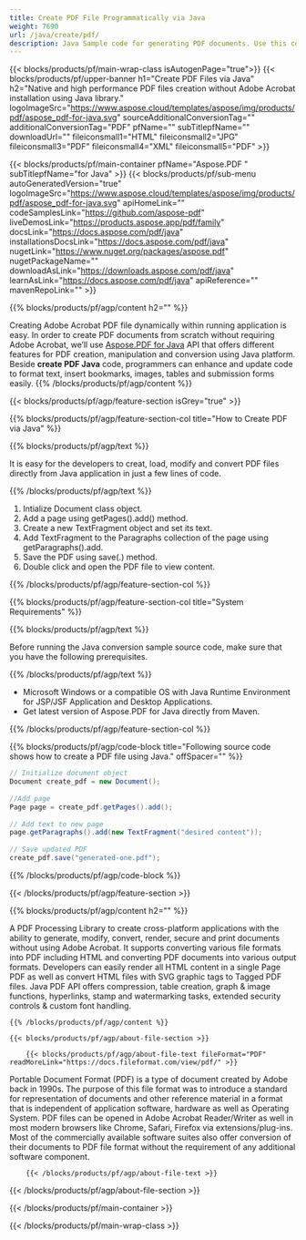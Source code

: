 ```yaml
---
title: Create PDF File Programmatically via Java 
weight: 7690
url: /java/create/pdf/ 
description: Java Sample code for generating PDF documents. Use this code to create PDF files within Java based application.
---
```


{{< blocks/products/pf/main-wrap-class isAutogenPage="true">}}
{{< blocks/products/pf/upper-banner h1="Create PDF Files via Java" h2="Native and high performance PDF files creation without Adobe Acrobat installation using Java library." logoImageSrc="https://www.aspose.cloud/templates/aspose/img/products/pdf/aspose_pdf-for-java.svg" sourceAdditionalConversionTag="" additionalConversionTag="PDF" pfName="" subTitlepfName="" downloadUrl="" fileiconsmall1="HTML" fileiconsmall2="JPG" fileiconsmall3="PDF" fileiconsmall4="XML" fileiconsmall5="PDF" >}}

{{< blocks/products/pf/main-container pfName="Aspose.PDF " subTitlepfName="for Java" >}}
{{< blocks/products/pf/sub-menu autoGeneratedVersion="true" logoImageSrc="https://www.aspose.cloud/templates/aspose/img/products/pdf/aspose_pdf-for-java.svg" apiHomeLink="" codeSamplesLink="https://github.com/aspose-pdf" liveDemosLink="https://products.aspose.app/pdf/family" docsLink="https://docs.aspose.com/pdf/java" installationsDocsLink="https://docs.aspose.com/pdf/java" nugetLink="https://www.nuget.org/packages/aspose.pdf" nugetPackageName="" downloadAsLink="https://downloads.aspose.com/pdf/java" learnAsLink="https://docs.aspose.com/pdf/java" apiReference="" mavenRepoLink="" >}}

{{% blocks/products/pf/agp/content h2="" %}}

 Creating Adobe Acrobat PDF file dynamically within running application is easy. In order to create PDF documents from scratch without requiring Adobe Acrobat, we’ll use
 [Aspose.PDF for Java](https://products.aspose.com/pdf/java) 
 API that offers different features for PDF creation, manipulation and conversion using Java platform. Beside **create PDF Java** code, programmers can enhance and update code to format text, insert bookmarks, images, tables and submission forms easily.
{{% /blocks/products/pf/agp/content %}}

{{< blocks/products/pf/agp/feature-section isGrey="true" >}}

{{% blocks/products/pf/agp/feature-section-col title="How to Create PDF via Java" %}}

{{% blocks/products/pf/agp/text %}}

 It is easy for the developers to creat, load, modify and convert PDF files directly from Java application in just a few lines of code.

{{% /blocks/products/pf/agp/text %}}

1.  Intialize Document class object.
1.  Add a page using getPages().add() method.
1.  Create a new TextFragment object and set its text.
1.  Add TextFragment to the Paragraphs collection of the page using getParagraphs().add.
1.  Save the PDF using save(.) method.
1.  Double click and open the PDF file to view content.

{{% /blocks/products/pf/agp/feature-section-col %}}

{{% blocks/products/pf/agp/feature-section-col title="System Requirements" %}}

{{% blocks/products/pf/agp/text %}}

Before running the Java conversion sample source code, make sure that you have the following prerequisites.  

{{% /blocks/products/pf/agp/text %}}

- Microsoft Windows or a compatible OS with Java Runtime Environment for JSP/JSF Application and Desktop Applications.
- Get latest version of Aspose.PDF for Java directly from Maven.

{{% /blocks/products/pf/agp/feature-section-col %}}

{{% blocks/products/pf/agp/code-block title="Following source code shows how to create a PDF file using Java." offSpacer="" %}}

```cs
// Initialize document object
Document create_pdf = new Document();
 
//Add page
Page page = create_pdf.getPages().add();
 
// Add text to new page
page.getParagraphs().add(new TextFragment("desired content"));
 
// Save updated PDF
create_pdf.save("generated-one.pdf");


```

{{% /blocks/products/pf/agp/code-block %}}

{{< /blocks/products/pf/agp/feature-section >}}

<!-- aboutfile Starts -->

     
{{% blocks/products/pf/agp/content h2="" %}}

 A PDF Processing Library to create cross-platform applications with the ability to generate, modify, convert, render, secure and print documents without using Adobe Acrobat. It supports converting various file formats into PDF including HTML and converting PDF documents into various output formats. Developers can easily render all HTML content in a single Page PDF as well as convert HTML files with SVG graphic tags to Tagged PDF files. Java PDF API offers compression, table creation, graph & image functions, hyperlinks, stamp and watermarking tasks, extended security controls & custom font handling.



    {{% /blocks/products/pf/agp/content %}}

    {{< blocks/products/pf/agp/about-file-section >}}

        {{< blocks/products/pf/agp/about-file-text fileFormat="PDF" readMoreLink="https://docs.fileformat.com/view/pdf/" >}}
Portable Document Format (PDF) is a type of document created by Adobe back in 1990s. The purpose of this file format was to introduce a standard for representation of documents and other reference material in a format that is independent of application software, hardware as well as Operating System. PDF files can be opened in Adobe Acrobat Reader/Writer as well in most modern browsers like Chrome, Safari, Firefox via extensions/plug-ins. Most of the commercially available software suites also offer conversion of their documents to PDF file format without the requirement of any additional software component.

        {{< /blocks/products/pf/agp/about-file-text >}}
{{< /blocks/products/pf/agp/about-file-section >}} 
          

<!-- aboutfile Ends -->

{{< /blocks/products/pf/main-container >}}
    
{{< /blocks/products/pf/main-wrap-class >}}